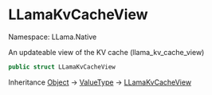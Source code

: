 # LLamaKvCacheView

Namespace: LLama.Native

An updateable view of the KV cache (llama_kv_cache_view)

```csharp
public struct LLamaKvCacheView
```

Inheritance [Object](https://docs.microsoft.com/en-us/dotnet/api/system.object) → [ValueType](https://docs.microsoft.com/en-us/dotnet/api/system.valuetype) → [LLamaKvCacheView](./llama.native.llamakvcacheview.md)
